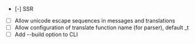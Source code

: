 - [-] SSR
- [ ] Allow unicode escape sequences in messages and translations
- [ ] Allow configuration of translate function name (for parser), default _t
- [ ] Add --build option to CLI
